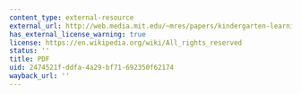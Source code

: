 ```yaml
---
content_type: external-resource
external_url: http://web.media.mit.edu/~mres/papers/kindergarten-learning-approach.pdf
has_external_license_warning: true
license: https://en.wikipedia.org/wiki/All_rights_reserved
status: ''
title: PDF
uid: 2474521f-ddfa-4a29-bf71-692350f62174
wayback_url: ''
---
```

